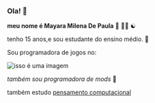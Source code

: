 ### Ola! 👋
**meu nome é Mayara Milena De Paula** :love_you_gesture: :ok_woman: :yin_yang:

tenho 15 anos,e sou estudante do ensino médio. :revolving_hearts:

Sou programadora de jogos no: 

![isso é uma imagem](https://img.shields.io/badge/JavaScript-323330?style=for-the-badge&logo=javascript&logoColor=F7DF1E)

*também sou programadora de mods*
 :smiling_face_with_three_hearts:
 
também estudo [pensamento computacional](https://pt.wikipedia.org/wiki/Pensamento_computacional)


